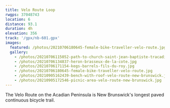 ```yaml
---
title: Velo Route Loop
rwgps: 37048743
location: 6
distance: 93.1
duration: 4h
elevation: 356
track: '/gpx/nb-601.gpx'
images:
  featured: /photos/20210706180645-female-bike-traveller-velo-route.jpg
  gallery:
    - /photos/20210706115052-path-to-church-saint-jean-baptiste-tracadie-sheila.jpg
    - /photos/20210706134837-heron-brasseux-de-la-cote.jpg
    - /photos/20210706171154-kegs-barrels-fils-du-roy.jpg
    - /photos/20210706180645-female-bike-traveller-velo-route.jpg
    - /photos/20210905162439-bench-with-roof-velo-route-new-brunswick.jpg
    - /photos/20210905172546-picnic-area-velo-route-new-brunswick.jpg
---
```

The Velo Route on the Acadian Peninsula is New Brunswick's longest paved continuous bicycle trail. 
<!-- More -->